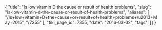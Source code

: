 {
    "title": "Is low vitamin D the cause or result of health problems",
    "slug": "is-low-vitamin-d-the-cause-or-result-of-health-problems",
    "aliases": [
        "/Is+low+vitamin+D+the+cause+or+result+of+health+problems+\u2013+May+2015",
        "/7355"
    ],
    "tiki_page_id": 7355,
    "date": "2016-03-02",
    "tags": []
}